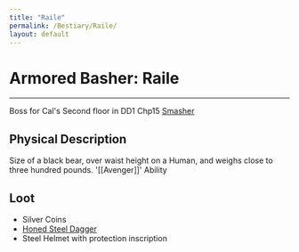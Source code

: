 ```yaml
---
title: "Raile"
permalink: /Bestiary/Raile/
layout: default
---
```

# Armored Basher: Raile
---
Boss for Cal's Second floor in DD1 Chp15
[Smasher](Smasher.md)
## Physical Description
Size of a black bear, over waist height on a Human, and weighs close to three hundred pounds. '[[Avenger]]' Ability

## Loot
- Silver Coins
- [Honed Steel Dagger](../../_Lexicon/HonedSteelDagger.md)
- Steel Helmet with protection inscription